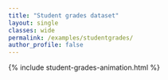 ```yaml
---
title: "Student grades dataset"
layout: single
classes: wide
permalink: /examples/studentgrades/
author_profile: false
---
```


{% include student-grades-animation.html %}

